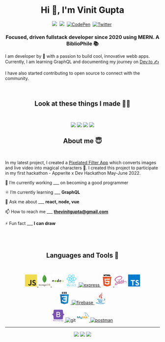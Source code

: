 <h1 align="center">Hi 👋, I'm Vinit Gupta</h1>

<p align="center">
<a href="https://thevinitgupta.me/"><img src="https://img.shields.io/badge/PORTFOLIO-E0DE3D?style=for-the-badge&logoColor=white alt="Portfolio" /></a>&nbsp;
<a href="https://dev.to/thevinitgupta"><img src="https://img.shields.io/badge/dev.to-030303?style=for-the-badge&logo=dev.to&logoColor=white alt="Dev.to" /></a>&nbsp;
<a href="https://leetcode.com/thevinitgupta"><img src="https://img.shields.io/badge/Leetcode-000000?style=for-the-badge&logo=leetcode&logoColor=#FFA116" alt="CodePen" /></a>&nbsp;
<a href="https://www.linkedin.com/in/thevinitgupta/"><img src="https://img.shields.io/badge/Linkedin-024991?style=for-the-badge&logo=linkedin&logoColor=white" alt="Twitter" /></a>&nbsp;
</p>
<h3 align="center">Focused, driven fullstack developer since 2020 using MERN. A BiblioPhile 📚 </h3>
<p>I am developer by 💙 with a passion to build cool, innovative webb apps. Currently, I am learning GraphQL and documenting my journey on <a href="https://dev.to/thevinitgupta">Dev.to ✍</a></p>
<p>I have also started contributing to open source to connect with the community.</p>
<br />

<h2 align="center">Look at these things I made 👨‍💻</h2>
<br />


<p align="center">
<img src="https://github-readme-stats.vercel.app/api/pin/?username=thevinitgupta&repo=Pigshell&theme=radical"/>
<img src="https://github-readme-stats.vercel.app/api/pin/?username=thevinitgupta&repo=MovieFling&theme=radical"/>
<img src="https://github-readme-stats.vercel.app/api/pin/?username=thevinitgupta&repo=Typr&theme=radical"/>
<img src="https://github-readme-stats.vercel.app/api/pin/?username=thevinitgupta&repo=DSA-Javascript&theme=radical"/>
</p>

<h2 align="center">About me 😇</h2>
<br />

<p>In my latest project, I created a <a href="https://github.com/thevinitgupta/Pigshell">Pixelated Filter App</a> which converts images and live video into magical characters 🤳. I created this project to participate in my first hackathon - Appwrite x Dev Hackathon May-June 2022. </p>

 💪 I’m currently working ___ on becoming a good programmer

 ⚛ I’m currently learning ___ **GraphQL**

 💬 Ask me about ___ **react, node, vue**

 📫 How to reach me ___ **thevinitgupta@gmail.com**

 ⚡ Fun fact ___ **I can draw**
 
 <br /> <br />


<h2 align="center">Languages and Tools 🔨</h2>
<br />

<p align="center"> <a href="https://developer.mozilla.org/en-US/docs/Web/JavaScript" target="_blank"> <img src="https://raw.githubusercontent.com/devicons/devicon/master/icons/javascript/javascript-original.svg" alt="javascript" width="40" height="40"/> </a> <a href="https://www.mongodb.com/" target="_blank"> <img src="https://raw.githubusercontent.com/devicons/devicon/master/icons/mongodb/mongodb-original-wordmark.svg" alt="mongodb" width="40" height="40"/> </a> 
<img src="https://raw.githubusercontent.com/devicons/devicon/master/icons/nodejs/nodejs-original-wordmark.svg" alt="nodejs" width="40" height="40"/> </a> <a href="https://reactjs.org/" target="_blank"> <img src="https://raw.githubusercontent.com/devicons/devicon/master/icons/react/react-original-wordmark.svg" alt="react" width="40" height="40"/> </a> <a href="https://expressjs.com" target="_blank"> <img src="https://github.com/MarioTerron/logo-images/blob/master/logos/expressjs.png" alt="express" width="50" height="30"/> </a> <a href="https://sass-lang.com" target="_blank"> <a href="https://www.w3.org/html/" target="_blank"> <img src="https://raw.githubusercontent.com/devicons/devicon/master/icons/html5/html5-original-wordmark.svg" alt="html5" width="40" height="40"/> </a> <img src="https://raw.githubusercontent.com/devicons/devicon/master/icons/sass/sass-original.svg" alt="sass" width="40" height="40"/> </a> <a href="https://www.typescriptlang.org/" target="_blank"> <img src="https://raw.githubusercontent.com/devicons/devicon/master/icons/typescript/typescript-original.svg" alt="typescript" width="40" height="40"/> </a> </br>
  
<p align="center">  <a href="https://www.w3schools.com/css/" target="_blank"> <img src="https://raw.githubusercontent.com/devicons/devicon/master/icons/css3/css3-original-wordmark.svg" alt="css3" width="40" height="40"/> </a>  <a href="https://firebase.google.com/" target="_blank"> <img src="https://www.vectorlogo.zone/logos/firebase/firebase-icon.svg" alt="firebase" width="40" height="40"/> </a> <a href="https://git-scm.com/" target="_blank">  <a href="https://www.java.com" target="_blank"> <img src="https://raw.githubusercontent.com/devicons/devicon/master/icons/java/java-original.svg" alt="java" width="40" height="40"/> </a>
<p align="center"> <a href="https://getbootstrap.com" target="_blank"> <img src="https://raw.githubusercontent.com/devicons/devicon/master/icons/bootstrap/bootstrap-plain-wordmark.svg" alt="bootstrap" width="40" height="40"/> </a>  <a><img src="https://www.vectorlogo.zone/logos/git-scm/git-scm-icon.svg" alt="git" width="40" height="40"/> </a> <a href="https://www.mysql.com/" target="_blank"> <img src="https://raw.githubusercontent.com/devicons/devicon/master/icons/mysql/mysql-original-wordmark.svg" alt="mysql" width="40" height="40"/> </a> <a href="https://postman.com" target="_blank"> <img src="https://www.vectorlogo.zone/logos/getpostman/getpostman-icon.svg" alt="postman" width="40" height="40"/> </a> </p>

<hr />

<p align="center">

<img src="https://github-readme-streak-stats.herokuapp.com/?user=thevinitgupta&show_icons=true&theme=radical"/>

<img src="https://github-readme-stats.vercel.app/api/top-langs/?username=thevinitgupta&layout=compact&show_icons=true&theme=radical"/>

<img src="https://github-readme-stats.vercel.app/api?username=thevinitgupta&show_icons=true&theme=radical"/>


</p>



